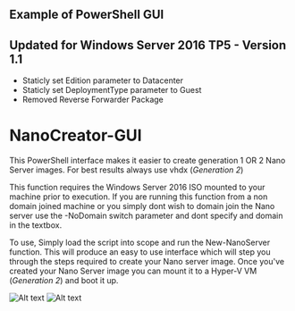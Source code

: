 ## Example of PowerShell GUI ##

## Updated for Windows Server 2016 TP5 - Version 1.1

* Staticly set Edition parameter to Datacenter
* Staticly set DeploymentType parameter to Guest
* Removed Reverse Forwarder Package

# NanoCreator-GUI
This PowerShell interface makes it easier to create generation 1 OR 2 Nano Server images. For best results always use vhdx (*Generation 2*)

This function requires the Windows Server 2016 ISO mounted to your machine prior to execution.
If you are running this function from a non domain joined machine or you simply dont wish to domain join the Nano server use the -NoDomain switch parameter and dont specify and domain in the textbox. 

To use, Simply load the script into scope and run the New-NanoServer function. 
This will produce an easy to use interface which will step you through the steps required to create your Nano server image.
Once you've created your Nano Server image you can mount it to a Hyper-V VM (*Generation 2*) and boot it up.

![Alt text](https://flynnbundy.files.wordpress.com/2015/12/nano1.png "Example")
![Alt text](https://flynnbundy.files.wordpress.com/2015/12/creatingiisserver.png "Example")
